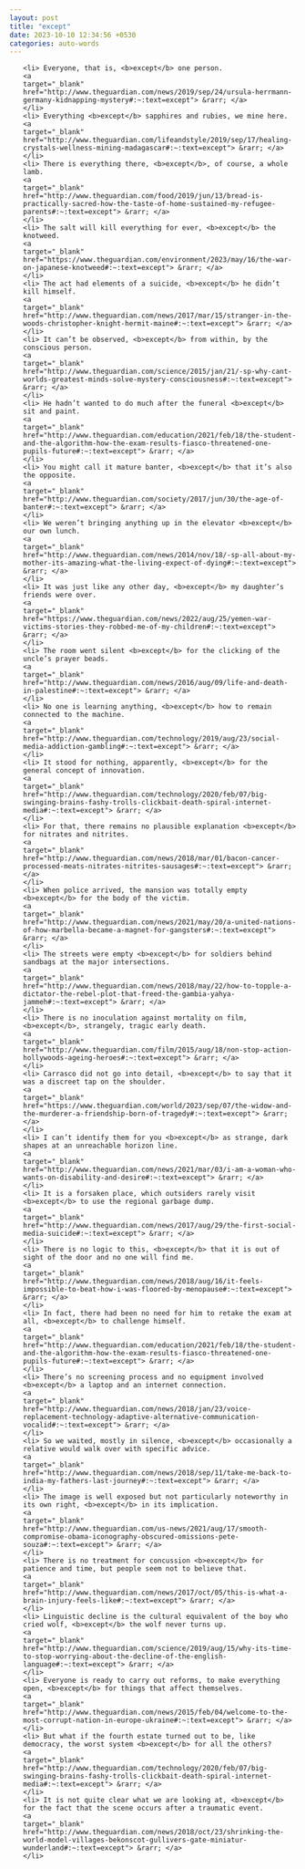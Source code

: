 ```yaml
---
layout: post
title: "except"
date: 2023-10-10 12:34:56 +0530
categories: auto-words
---
```

<ol>

    <li> Everyone, that is, <b>except</b> one person.
    <a 
    target="_blank" 
    href="http://www.theguardian.com/news/2019/sep/24/ursula-herrmann-germany-kidnapping-mystery#:~:text=except"> &rarr; </a>
    </li>
    <li> Everything <b>except</b> sapphires and rubies, we mine here.
    <a 
    target="_blank" 
    href="http://www.theguardian.com/lifeandstyle/2019/sep/17/healing-crystals-wellness-mining-madagascar#:~:text=except"> &rarr; </a>
    </li>
    <li> There is everything there, <b>except</b>, of course, a whole lamb.
    <a 
    target="_blank" 
    href="http://www.theguardian.com/food/2019/jun/13/bread-is-practically-sacred-how-the-taste-of-home-sustained-my-refugee-parents#:~:text=except"> &rarr; </a>
    </li>
    <li> The salt will kill everything for ever, <b>except</b> the knotweed.
    <a 
    target="_blank" 
    href="https://www.theguardian.com/environment/2023/may/16/the-war-on-japanese-knotweed#:~:text=except"> &rarr; </a>
    </li>
    <li> The act had elements of a suicide, <b>except</b> he didn’t kill himself.
    <a 
    target="_blank" 
    href="http://www.theguardian.com/news/2017/mar/15/stranger-in-the-woods-christopher-knight-hermit-maine#:~:text=except"> &rarr; </a>
    </li>
    <li> It can’t be observed, <b>except</b> from within, by the conscious person.
    <a 
    target="_blank" 
    href="http://www.theguardian.com/science/2015/jan/21/-sp-why-cant-worlds-greatest-minds-solve-mystery-consciousness#:~:text=except"> &rarr; </a>
    </li>
    <li> He hadn’t wanted to do much after the funeral <b>except</b> sit and paint.
    <a 
    target="_blank" 
    href="http://www.theguardian.com/education/2021/feb/18/the-student-and-the-algorithm-how-the-exam-results-fiasco-threatened-one-pupils-future#:~:text=except"> &rarr; </a>
    </li>
    <li> You might call it mature banter, <b>except</b> that it’s also the opposite.
    <a 
    target="_blank" 
    href="http://www.theguardian.com/society/2017/jun/30/the-age-of-banter#:~:text=except"> &rarr; </a>
    </li>
    <li> We weren’t bringing anything up in the elevator <b>except</b> our own lunch.
    <a 
    target="_blank" 
    href="http://www.theguardian.com/news/2014/nov/18/-sp-all-about-my-mother-its-amazing-what-the-living-expect-of-dying#:~:text=except"> &rarr; </a>
    </li>
    <li> It was just like any other day, <b>except</b> my daughter’s friends were over.
    <a 
    target="_blank" 
    href="https://www.theguardian.com/news/2022/aug/25/yemen-war-victims-stories-they-robbed-me-of-my-children#:~:text=except"> &rarr; </a>
    </li>
    <li> The room went silent <b>except</b> for the clicking of the uncle’s prayer beads.
    <a 
    target="_blank" 
    href="http://www.theguardian.com/news/2016/aug/09/life-and-death-in-palestine#:~:text=except"> &rarr; </a>
    </li>
    <li> No one is learning anything, <b>except</b> how to remain connected to the machine.
    <a 
    target="_blank" 
    href="http://www.theguardian.com/technology/2019/aug/23/social-media-addiction-gambling#:~:text=except"> &rarr; </a>
    </li>
    <li> It stood for nothing, apparently, <b>except</b> for the general concept of innovation.
    <a 
    target="_blank" 
    href="http://www.theguardian.com/technology/2020/feb/07/big-swinging-brains-fashy-trolls-clickbait-death-spiral-internet-media#:~:text=except"> &rarr; </a>
    </li>
    <li> For that, there remains no plausible explanation <b>except</b> for nitrates and nitrites.
    <a 
    target="_blank" 
    href="http://www.theguardian.com/news/2018/mar/01/bacon-cancer-processed-meats-nitrates-nitrites-sausages#:~:text=except"> &rarr; </a>
    </li>
    <li> When police arrived, the mansion was totally empty <b>except</b> for the body of the victim.
    <a 
    target="_blank" 
    href="http://www.theguardian.com/news/2021/may/20/a-united-nations-of-how-marbella-became-a-magnet-for-gangsters#:~:text=except"> &rarr; </a>
    </li>
    <li> The streets were empty <b>except</b> for soldiers behind sandbags at the major intersections.
    <a 
    target="_blank" 
    href="http://www.theguardian.com/news/2018/may/22/how-to-topple-a-dictator-the-rebel-plot-that-freed-the-gambia-yahya-jammeh#:~:text=except"> &rarr; </a>
    </li>
    <li> There is no inoculation against mortality on film, <b>except</b>, strangely, tragic early death.
    <a 
    target="_blank" 
    href="http://www.theguardian.com/film/2015/aug/18/non-stop-action-hollywoods-ageing-heroes#:~:text=except"> &rarr; </a>
    </li>
    <li> Carrasco did not go into detail, <b>except</b> to say that it was a discreet tap on the shoulder.
    <a 
    target="_blank" 
    href="https://www.theguardian.com/world/2023/sep/07/the-widow-and-the-murderer-a-friendship-born-of-tragedy#:~:text=except"> &rarr; </a>
    </li>
    <li> I can’t identify them for you <b>except</b> as strange, dark shapes at an unreachable horizon line.
    <a 
    target="_blank" 
    href="http://www.theguardian.com/news/2021/mar/03/i-am-a-woman-who-wants-on-disability-and-desire#:~:text=except"> &rarr; </a>
    </li>
    <li> It is a forsaken place, which outsiders rarely visit <b>except</b> to use the regional garbage dump.
    <a 
    target="_blank" 
    href="http://www.theguardian.com/news/2017/aug/29/the-first-social-media-suicide#:~:text=except"> &rarr; </a>
    </li>
    <li> There is no logic to this, <b>except</b> that it is out of sight of the door and no one will find me.
    <a 
    target="_blank" 
    href="http://www.theguardian.com/news/2018/aug/16/it-feels-impossible-to-beat-how-i-was-floored-by-menopause#:~:text=except"> &rarr; </a>
    </li>
    <li> In fact, there had been no need for him to retake the exam at all, <b>except</b> to challenge himself.
    <a 
    target="_blank" 
    href="http://www.theguardian.com/education/2021/feb/18/the-student-and-the-algorithm-how-the-exam-results-fiasco-threatened-one-pupils-future#:~:text=except"> &rarr; </a>
    </li>
    <li> There’s no screening process and no equipment involved <b>except</b> a laptop and an internet connection.
    <a 
    target="_blank" 
    href="http://www.theguardian.com/news/2018/jan/23/voice-replacement-technology-adaptive-alternative-communication-vocalid#:~:text=except"> &rarr; </a>
    </li>
    <li> So we waited, mostly in silence, <b>except</b> occasionally a relative would walk over with specific advice.
    <a 
    target="_blank" 
    href="http://www.theguardian.com/news/2018/sep/11/take-me-back-to-india-my-fathers-last-journey#:~:text=except"> &rarr; </a>
    </li>
    <li> The image is well exposed but not particularly noteworthy in its own right, <b>except</b> in its implication.
    <a 
    target="_blank" 
    href="http://www.theguardian.com/us-news/2021/aug/17/smooth-compromise-obama-iconography-obscured-omissions-pete-souza#:~:text=except"> &rarr; </a>
    </li>
    <li> There is no treatment for concussion <b>except</b> for patience and time, but people seem not to believe that.
    <a 
    target="_blank" 
    href="http://www.theguardian.com/news/2017/oct/05/this-is-what-a-brain-injury-feels-like#:~:text=except"> &rarr; </a>
    </li>
    <li> Linguistic decline is the cultural equivalent of the boy who cried wolf, <b>except</b> the wolf never turns up.
    <a 
    target="_blank" 
    href="http://www.theguardian.com/science/2019/aug/15/why-its-time-to-stop-worrying-about-the-decline-of-the-english-language#:~:text=except"> &rarr; </a>
    </li>
    <li> Everyone is ready to carry out reforms, to make everything open, <b>except</b> for things that affect themselves.
    <a 
    target="_blank" 
    href="http://www.theguardian.com/news/2015/feb/04/welcome-to-the-most-corrupt-nation-in-europe-ukraine#:~:text=except"> &rarr; </a>
    </li>
    <li> But what if the fourth estate turned out to be, like democracy, the worst system <b>except</b> for all the others?
    <a 
    target="_blank" 
    href="http://www.theguardian.com/technology/2020/feb/07/big-swinging-brains-fashy-trolls-clickbait-death-spiral-internet-media#:~:text=except"> &rarr; </a>
    </li>
    <li> It is not quite clear what we are looking at, <b>except</b> for the fact that the scene occurs after a traumatic event.
    <a 
    target="_blank" 
    href="http://www.theguardian.com/news/2018/oct/23/shrinking-the-world-model-villages-bekonscot-gullivers-gate-miniatur-wunderland#:~:text=except"> &rarr; </a>
    </li>